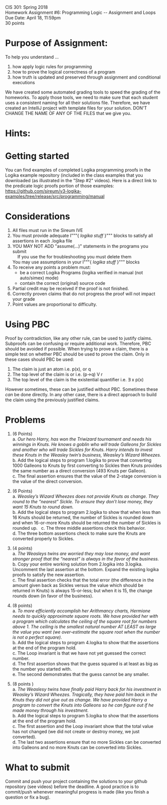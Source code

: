CIS 301: Spring 2018  
Homework Assignment #6: Programming Logic -- Assignment and Loops
Due Date: April 18, 11:59pm  
30 points 

Purpose of Assignment: 
=======
To help you understand ...
1. how apply logic rules for programming 
2. how to prove the logical correctness of a program
3. how truth is updated and preserved through assignment
   and conditional executions
   
We have created some automated grading tools to speed the grading of the
homeworks.  To apply those tools, we need to make sure that each
student uses a consistent naming for all their solutions file.
Therefore, we have created an IntelliJ project with template files
for your solution.  DON'T CHANGE THE NAME OF ANY OF THE FILES that
we give you.  

Hints:
=

Getting started
==
You can find examples of completed Logika programming proofs in the
Logika example repository (included in the class examples that you
downloaded (as illustrated in the "Step #2" videos).  Here is a direct
link to the predicate logic proofs portion of those examples:  
https://github.com/sireum/v3-logika-examples/tree/release/src/programming/manual

Considerations
==
1. All files must run in the Sireum IVE
2. You must provide adequate l"""{ *logika stuff* }""" blocks to satisfy all 
   assertions in each .logika file
3. YOU MAY NOT ADD "assume(...)" statements in the programs you submit  
     If you use the for troubleshooting you must delete them  
     You may use assumptions in your l"""{ *logika stuff* }""" blocks
4. To receive any points a problem must:
   - be a correct Logika Programs (logika verified in manual (not auto/simex) mode)
   - contain the correct (original) source code
4. Partial credit may be received if the proof is not finished.
5. Correctly proven claims that do not progress the proof will not impact your grade
7. Point values are proportional to difficulty.

Using PBC
==
Proof by contradiction, like any other rule, can be used to justify claims. Subproofs can be confusing or require additional work. Therefore, PBC should be avoided if possible. When trying to prove a claim, there is a simple test on whether PBC should be used to prove the claim. Only in these cases should PBC be used:
1.  The claim is just an atom i.e. p(x), or q
2.  The top level of the claim is or i.e. (p->q) V r
3.  The top level of the claim is the existential quantifier i.e. ∃ x p(x)

However sometimes, these can be justified without PBC. Sometimes these *can* be done directly. In any other case, there is a direct approach to build the claim using the previously justified claims.



Problems
==
1. (6 Points)  
a. *Our hero Harry, has won the Triwizard tournament and needs his winnings in Knuts. He knows a goblin who will trade Galleons for Sickles and another who will trade Sickles for Knuts.   Harry intends to invest these Knuts in the Weasley twin’s business, Weasley’s Wizard Wheezes.*  
b. Add the logical steps to program 1.logika to prove that converting 1000 Galleons to Knuts by first converting to Sickles then Knuts provides the same number as a direct conversion (493 Knuts per Galleon).  
c. The final assertion ensures that the value of the 2-stage conversion is the value of the direct conversion.  

2. (6 Points)  
a. *Weasley’s Wizard Wheezes does not provide Knuts as change.  They round to the “nearest” Sickle.  To ensure they don’t lose money, they want 15 Knuts to round down.*   
b. Add the logical steps to program 2.logika to show that when less than 16 Knuts should be returned, the number of Sickles is rounded down and when 16-or-more Knuts should be returned the number of Sickles is rounded up.  
c. The three middle assertions check this behavior.     
d. The three bottom assertions check to make sure the Knuts are converted properly to Sickles.  

3. (4 points)  
a. *The Weasleys twins are worried they may lose money, and want stronger proof that the “nearest” is always in the favor of the business.*  
b. Copy your entire working solution from 2.logika into 3.logika.  Uncomment the last assertion at the bottom.  Expand the existing logika proofs to satisfy the new assertion.   
c. The final assertion checks that the total error (the difference in the amount given back as Sickles versus the value which should be returned in Knuts) is always 15-or-less; but when it is 15, the change rounds down (in favor of the business).   

4. (8 points)  
a. *To more efficiently accomplish her Arithmancy charts, Hermione needs to quickly approximate square roots.  We have provided her with a program which calculates the ceiling of the square root for numbers above 1.  The ceiling is the smallest natural number AT LEAST as large the value you want (we over-estimate the square root when the number is not a perfect square).*  
b. Add the logical steps to program 4.logika to show that the assertions at the end of the program hold.  
c. The Loop invariant is that we have not yet guessed the correct number.  
d. The first assertion shows that the guess squared is at least as big as the number you started with.  
e. The second demonstrates that the guess cannot be any smaller.  

5.  (8 points )  
a. *The Weaslesy twins have finally paid Harry back for his investment in Weasley’s Wizard Wheezes. Tragically, they have paid him back in the Knuts they did not give out as change.  We have provided Harry a program to convert the Knuts into Galleons so he can figure out if he made money through his investment.*  
b. Add the logical steps to program 5.logika to show that the assertions at the end of the program hold.  
c. The first assertion and the Loop invariant show that the total value has not changed (we did not create or destroy money, we just converted).  
d. The last two assertions ensure that no more Sickles can be converted into Galleons and no more Knuts can be converted into Sickles.



What to submit
==
Commit and push your project containing the solutions to your github repository (see videos) before the deadline.  A good practice is to commit/push whenever meaningful progress is made (like you finish a question or fix a bug). 
